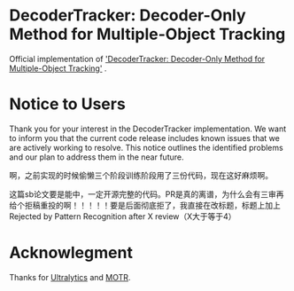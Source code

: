 # DecoderTracker: Decoder-Only Method for Multiple-Object Tracking
Official implementation of ['DecoderTracker: Decoder-Only Method for Multiple-Object Tracking'](https://arxiv.org/abs/2310.17170) .


# Notice to Users
Thank you for your interest in the DecoderTracker implementation. We want to inform you that the current code release includes known issues that we are actively working to resolve. This notice outlines the identified problems and our plan to address them in the near future.


啊，之前实现的时候偷懒三个阶段训练阶段用了三份代码，现在这好麻烦啊。

这篇sb论文要是能中，一定开源完整的代码。PR是真的离谱，为什么会有三审再给个拒稿重投的啊！！！！！要是后面彻底拒了，我直接在改标题，标题上加上Rejected by Pattern Recognition after X review（X大于等于4）

# Acknowlegment
Thanks for [Ultralytics](https://github.com/ultralytics/ultralytics/) and [MOTR](https://github.com/megvii-research/MOTR).
